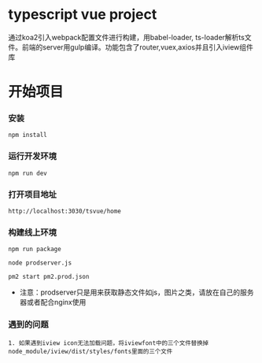 # typescript vue project

通过koa2引入webpack配置文件进行构建，用babel-loader, ts-loader解析ts文件。前端的server用gulp编译。功能包含了router,vuex,axios并且引入iview组件库

# 开始项目

### 安装
```shell
npm install
```

### 运行开发环境
```shell
npm run dev
```

### 打开项目地址
```
http://localhost:3030/tsvue/home
```

### 构建线上环境
```
npm run package
```
```
node prodserver.js
```
```
pm2 start pm2.prod.json
```
* 注意：prodserver只是用来获取静态文件如js，图片之类，请放在自己的服务器或者配合nginx使用

### 遇到的问题
```
1. 如果遇到iview icon无法加载问题，将iviewfont中的三个文件替换掉node_module/iview/dist/styles/fonts里面的三个文件

